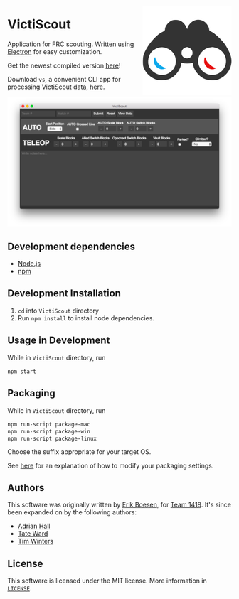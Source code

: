 [<img src="logo.png" align="right" width="200">](https://github.com/frc1418/VictiScout)
# VictiScout
Application for FRC scouting. Written using [Electron](http://electron.atom.io/) for easy customization.

Get the newest compiled version [here](https://github.com/frc1418/VictiScout/releases)!

Download `vs`, a convenient CLI app for processing VictiScout data, [here](https://github.com/frc1418/vs).

![Screenshot](screenshot.png)

## Development dependencies
* [Node.js](https://nodejs.org)
* [npm](https://npmjs.com)

## Development Installation
1. `cd` into `VictiScout` directory
2. Run `npm install` to install node dependencies.

## Usage in Development
While in `VictiScout` directory, run

    npm start

## Packaging
While in `VictiScout` directory, run

    npm run-script package-mac
    npm run-script package-win
    npm run-script package-linux

Choose the suffix appropriate for your target OS.

See [here](https://github.com/electron-userland/electron-packager#readme) for an explanation of how to modify your packaging settings.

## Authors
This software was originally written by [Erik Boesen](https://github.com/ErikBoesen), for [Team 1418](https://github.com/frc1418). It's since been expanded on by the following authors:
* [Adrian Hall](https://github.com/aderhall)
* [Tate Ward](https://github.com/MoonMoon2)
* [Tim Winters](https://github.com/Twinters007)

## License
This software is licensed under the MIT license. More information in [`LICENSE`](LICENSE).

